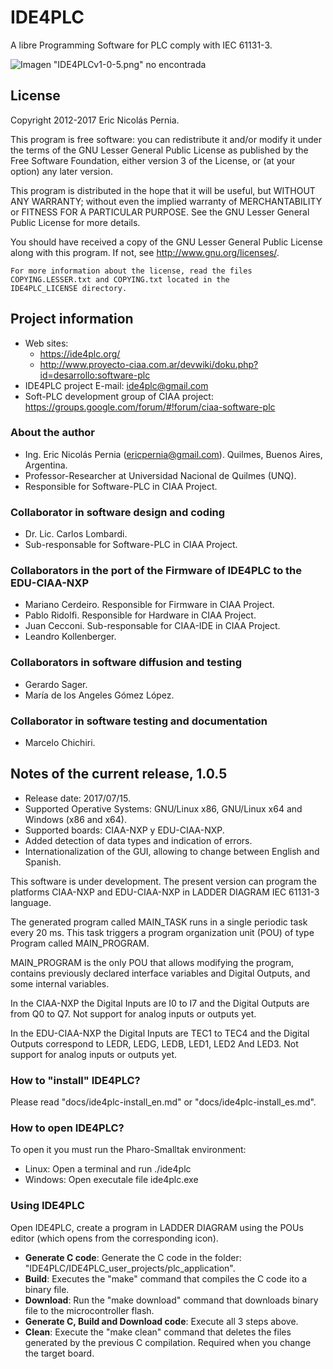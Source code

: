 # IDE4PLC

A libre Programming Software for PLC comply with IEC 61131-3.

![Imagen "IDE4PLCv1-0-5.png" no encontrada](assets/img/IDE4PLCv1-0-4.png "IDE4PLC v1.0.5")

## License

Copyright 2012-2017 Eric Nicolás Pernia.

This program is free software: you can redistribute it and/or modify it under the terms of the GNU Lesser General Public License as published by the Free Software Foundation, either version 3 of the License, or (at your option) any later version.

This program is distributed in the hope that it will be useful, but WITHOUT ANY WARRANTY; without even the implied warranty of MERCHANTABILITY or FITNESS FOR A PARTICULAR PURPOSE.  See the GNU Lesser General Public License for more details.

You should have received a copy of the GNU Lesser General Public License along with this program.  If not, see <http://www.gnu.org/licenses/>.

```
For more information about the license, read the files
COPYING.LESSER.txt and COPYING.txt located in the 
IDE4PLC_LICENSE directory.
```

## Project information

- Web sites:
    - https://ide4plc.org/
    - http://www.proyecto-ciaa.com.ar/devwiki/doku.php?id=desarrollo:software-plc
- IDE4PLC project E-mail: ide4plc@gmail.com
- Soft-PLC development group of CIAA project: https://groups.google.com/forum/#!forum/ciaa-software-plc
   
### About the author
   
- Ing. Eric Nicolás Pernia (ericpernia@gmail.com). Quilmes, Buenos Aires, Argentina.
- Professor-Researcher at Universidad Nacional de Quilmes (UNQ).
- Responsible for Software-PLC in CIAA Project.
   
### Collaborator in software design and coding

- Dr. Lic. Carlos Lombardi.
- Sub-responsable for Software-PLC in CIAA Project.
   
### Collaborators in the port of the Firmware of IDE4PLC to the EDU-CIAA-NXP

- Mariano Cerdeiro. Responsible for Firmware in CIAA Project.
- Pablo Ridolfi. Responsible for Hardware in CIAA Project.
- Juan Cecconi. Sub-responsable for CIAA-IDE in CIAA Project.
- Leandro Kollenberger.

### Collaborators in software diffusion and testing

- Gerardo Sager.
- María de los Angeles Gómez López.

### Collaborator in software testing and documentation

- Marcelo Chichiri.

## Notes of the current release, 1.0.5

- Release date: 2017/07/15.
- Supported Operative Systems: GNU/Linux x86, GNU/Linux x64 and Windows (x86 and x64).
- Supported boards: CIAA-NXP y EDU-CIAA-NXP.
- Added detection of data types and indication of errors.
- Internationalization of the GUI, allowing to change between English and Spanish.

This software is under development. The present version can program the platforms CIAA-NXP and EDU-CIAA-NXP in LADDER DIAGRAM IEC 61131-3 language.

The generated program called MAIN_TASK runs in a single periodic task every 20 ms. This task triggers a program organization unit (POU) of type Program called MAIN_PROGRAM.

MAIN_PROGRAM is the only POU that allows modifying the program, contains previously declared interface variables and Digital Outputs, and some internal variables.

In the CIAA-NXP the Digital Inputs are I0 to I7 and the Digital Outputs are from Q0 to Q7. Not support for analog inputs or outputs yet.

In the EDU-CIAA-NXP the Digital Inputs are TEC1 to TEC4 and the Digital Outputs correspond to LEDR, LEDG, LEDB, LED1, LED2
And LED3. Not support for analog inputs or outputs yet.

### How to "install" IDE4PLC?

Please read "docs/ide4plc-install_en.md" or "docs/ide4plc-install_es.md".

### How to open IDE4PLC?

To open it you must run the Pharo-Smalltak environment:

- Linux: Open a terminal and run ./ide4plc
- Windows: Open executale file ide4plc.exe
   
### Using IDE4PLC
  
Open IDE4PLC, create a program in LADDER DIAGRAM using the POUs editor (which opens from the corresponding icon).

- **Generate C code**: Generate the C code in the folder: "IDE4PLC/IDE4PLC_user_projects/plc_application".
- **Build**: Executes the "make" command that compiles the C code ito a binary file.
- **Download**: Run the "make download" command that downloads binary file to the microcontroller flash.
- **Generate C, Build and Download code**: Execute all 3 steps above.
- **Clean**: Execute the "make clean" command that deletes the files generated by the previous C compilation. Required when you change the target board.
